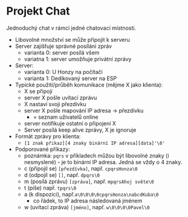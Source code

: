 # Projekt Chat

Jednoduchý chat v rámci jedné chatovací místnosti.

- Libovolné množství se může připojit k serveru
- Server zajišťuje správné posílání zpráv
    - varianta 0: server posílá všem
    - variatna 1: server umožňuje privátní zprávy
- Server:
    - varianta 0: U Honzy na počítači
    - varianta 1: Dedikovaný server na ESP
- Typické použití/průběh komunikace (mějme X jako klienta):
    - X se připojí
    - server X pošle uvítací zprávu
    - X nastaví svoji přezdívku
    - server X pošle mapování IP adresa -> přezdívku
        - = seznam uživatelů online
    - server notifikuje ostatní o připojení X
    - Server posílá keep alive zprávy, X je ignoruje
- Formát zprávy pro klienta:
    - `[1 znak přikaz][4 znaky binární IP adresa][data]'\0'`
- Podporované příkazy:
    - poznámka: `pqrs` v příkladech můžou být libovolné znaky (i nesmyslené) -
      je to binární IP adresa. Jedná se vždy o 4 znaky.
    - c (připojil se) `[přezdívka]`, např. `cpqrsHonza\0`
    - d (odpojil se) `[]`, např. `dpqrs\0`
    - m (posílá zprávu) `[zpráva]`, např. `mpqrsAhoj světe\0`
    - t (píše)  např. `tpqrs\0`
    - a (k dispozici), např.`a\0\0\0\0cpqrsHonza\nabcdKuba\0`
        - co řádek, to IP adresa následovaná jménem
    - w (uvítací zpráva) `[jméno]`, např. `w\0\0\0\0Pavel\0`
